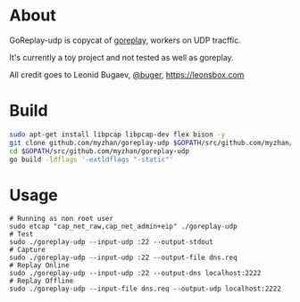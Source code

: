 # About

GoReplay-udp is copycat of [goreplay](https://github.com/buger/goreplay), workers on UDP tracffic.

It's currently a toy project and not tested as well as goreplay.

All credit goes to Leonid Bugaev, [@buger](https://twitter.com/buger), https://leonsbox.com

# Build

```bash
sudo apt-get install libpcap libpcap-dev flex bison -y
git clone github.com/myzhan/goreplay-udp $GOPATH/src/github.com/myzhan/goreplay-udp
cd $GOPATH/src/github.com/myzhan/goreplay-udp
go build -ldflags '-extldflags "-static"'
```

# Usage

```
# Running as non root user
sudo etcap "cap_net_raw,cap_net_admin+eip" ./goreplay-udp
# Test
sudo ./goreplay-udp --input-udp :22 --output-stdout
# Capture
sudo ./goreplay-udp --input-udp :22 --output-file dns.req
# Replay Online
sudo ./goreplay-udp --input-udp :22 --output-dns localhost:2222
# Replay Offline
sudo ./goreplay-udp --input-file dns.req --output-udp localhost:2222
```